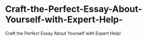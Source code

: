 # Craft-the-Perfect-Essay-About-Yourself-with-Expert-Help-
Craft the Perfect Essay About Yourself with Expert Help!
